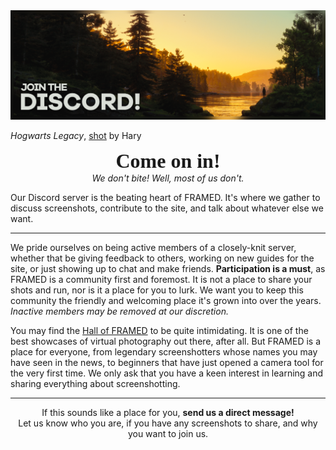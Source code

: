 <div class="figure">
<img src="Images/join_header.png" alt="Join the Discord!" title="Come on in!" class="autosize shadowed" />
<p><i>Hogwarts Legacy</i>, <a href="https://framedsc.com/HallOfFramed/?imageId=1713988615" target="_blank">shot</a> by Hary</p>
</div>

<center> <b><font size=+3 face="Galano Grotesque Alt">Come on in!</font></b> <br>
<i>We don't bite! Well, most of us don't.</i> </center>

Our Discord server is the beating heart of FRAMED. It's where we gather to discuss screenshots, contribute to the site, and talk about whatever else we want.

---

We pride ourselves on being active members of a closely-knit server, whether that be giving feedback to others, working on new guides for the site, or just showing up to chat and make friends. **Participation is a must**, as FRAMED is a community first and foremost. It is not a place to share your shots and run, nor is it a place for you to lurk. We want you to keep this community the friendly and welcoming place it's grown into over the years. *Inactive members may be removed at our discretion.*

You may find the [Hall of FRAMED](https://framedsc.com/HallOfFramed/) to be quite intimidating. It is one of the best showcases of virtual photography out there, after all. But FRAMED is a place for everyone, from legendary screenshotters whose names you may have seen in the news, to beginners that have just opened a camera tool for the very first time. We only ask that you have a keen interest in learning and sharing everything about screenshotting.

---

<center>If this sounds like a place for you, <b>send us a direct message!</b></center>  
<center>Let us know who you are, if you have any screenshots to share, and why you want to join us.</center>

<div style="display:flex;justify-content:center;gap:24px">
    <div class="button">
    <a href="https://x.com/framedsc" target="_blank" title="X (formerly Twitter)"><i class="fa-brands fa-x-twitter"></i></a> 
    </div>
    <div class="button">
    <a href="https://bsky.app/profile/framedsc.com" target="_blank" title="Bluesky"><i class="fa-brands fa-bluesky"></i></a> 
    </div>
</div>
